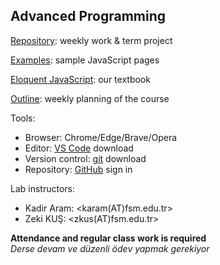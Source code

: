 ﻿## Advanced Programming

[Repository](https://github.com/BLM305/2021): weekly work & term project

[Examples](https://maeyler.github.io/JS/): sample JavaScript pages

[Eloquent JavaScript](http://eloquentjavascript.net/): our textbook

[Outline](Course_outline.html): weekly planning of the course

Tools: 
* Browser: Chrome/Edge/Brave/Opera
* Editor: [VS Code](https://code.visualstudio.com/download) download
* Version control: [git](https://git-scm.com/downloads) download
* Repository: [GitHub](https://github.com/) sign in

Lab instructors:
* Kadir Aram: <karam(AT)fsm.edu.tr>
* Zeki KUŞ: <zkus(AT)fsm.edu.tr>


**Attendance and regular class work is required** <br>
_Derse devam ve düzenli ödev yapmak gerekiyor_
